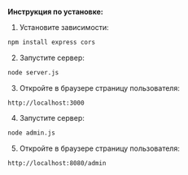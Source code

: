 **Инструкция по установке:**

1. Установите зависимости:
```bash
npm install express cors
```

2. Запустите сервер:
```bash
node server.js
```

3. Откройте в браузере страницу пользователя:
```
http://localhost:3000
```

4. Запустите сервер:
```bash
node admin.js
```

5. Откройте в браузере страницу пользователя:
```
http://localhost:8080/admin
```



